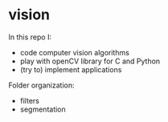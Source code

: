 # vision

In this repo I:
- code computer vision algorithms
- play with openCV library for C and Python
- (try to) implement applications

Folder organization:
- filters
- segmentation
